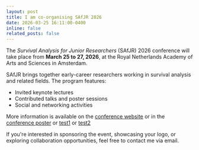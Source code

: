 ```yaml
---
layout: post
title: I am co-organising SAfJR 2026
date: 2026-03-25 16:11:00-0400
inline: false
related_posts: false
---
```


The *Survival Analysis for Junior Researchers* (SAfJR) 2026 conference will take place from **March 25 to 27, 2026**, at the Royal Netherlands Academy of Arts and Sciences in Amsterdam.

SAfJR brings together early-career researchers working in survival analysis and related fields. The program features:

- Invited keynote lectures  
- Contributed talks and poster sessions  
- Social and networking activities

More information is available on the [conference website](https://www.safjr.org/) or in the [conference poster](assets/pdf/Poster_SAfJR2026.pdf) or [test1](/assets/pdf/Poster_SAfJR2026.pdf) or [test2](/assets/pdf/example_pdf.pdf)

If you're interested in sponsoring the event, showcasing your logo, or exploring collaboration opportunities, feel free to contact me via email.
